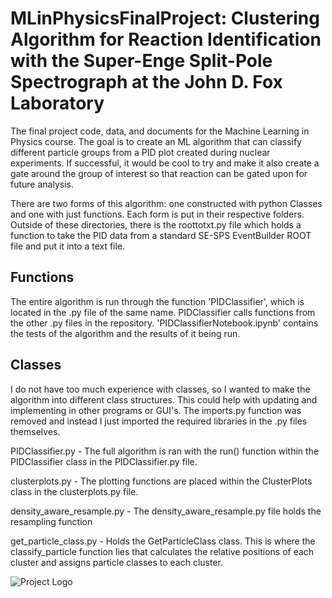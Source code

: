 # MLinPhysicsFinalProject: Clustering Algorithm for Reaction Identification with the Super-Enge Split-Pole Spectrograph at the John D. Fox Laboratory
The final project code, data, and documents for the Machine Learning in Physics course. The goal is to create an ML algorithm that can classify different particle groups from a PID plot created during nuclear experiments. If successful, it would be cool to try and make it also create a gate around the group of interest so that reaction can be gated upon for future analysis.

There are two forms of this algorithm: one constructed with python Classes and one with just functions. Each form is put in their respective folders. Outside of these directories, there is the roottotxt.py file which holds a function to take the PID data from a standard SE-SPS EventBuilder ROOT file and put it into a text file. 

## Functions
The entire algorithm is run through the function 'PIDClassifier', which is located in the .py file of the same name. PIDClassifier calls functions from the other .py files in the repository. 'PIDClassifierNotebook.ipynb' contains the tests of the algorithm and the results of it being run. 

## Classes
I do not have too much experience with classes, so I wanted to make the algorithm into different class structures. This could help with updating and implementing in other programs or GUI's. The imports.py function was removed and instead I just imported the required libraries in the .py files themselves. 

PIDClassifier.py - The full algorithm is ran with the run() function within the PIDClassifier class in the PIDClassifier.py file. 

clusterplots.py - The plotting functions are placed within the ClusterPlots class in the clusterplots.py file. 

density_aware_resample.py - The density_aware_resample.py file holds the resampling function

get_particle_class.py - Holds the GetParticleClass class. This is where the classify_particle function lies that calculates the relative positions of each cluster and assigns particle classes to each cluster.

![Project Logo](images/logo.png)
